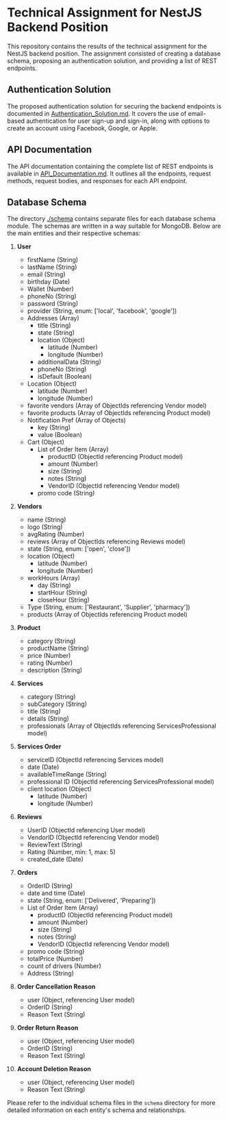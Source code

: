 # Technical Assignment for NestJS Backend Position

This repository contains the results of the technical assignment for the NestJS backend position. The assignment consisted of creating a database schema, proposing an authentication solution, and providing a list of REST endpoints.

## Authentication Solution

The proposed authentication solution for securing the backend endpoints is documented in [Authentication_Solution.md](./API_Documentation.md). It covers the use of email-based authentication for user sign-up and sign-in, along with options to create an account using Facebook, Google, or Apple.

## API Documentation

The API documentation containing the complete list of REST endpoints is available in [API_Documentation.md](API_Documentation.md). It outlines all the endpoints, request methods, request bodies, and responses for each API endpoint.

## Database Schema
The directory [./schema](/schema/) contains separate files for each database schema module. The schemas are written in a way suitable for MongoDB.
Below are the main entities and their respective schemas:

1. **User**
   - firstName (String)
   - lastName (String)
   - email (String)
   - birthday (Date)
   - Wallet (Number)
   - phoneNo (String)
   - password (String)
   - provider (String, enum: ['local', 'facebook', 'google'])
   - Addresses (Array)
     - title (String)
     - state (String)
     - location (Object)
       - latitude (Number)
       - longitude (Number)
     - additionalData (String)
     - phoneNo (String)
     - isDefault (Boolean)
   - Location (Object)
     - latitude (Number)
     - longitude (Number)
   - favorite vendors (Array of ObjectIds referencing Vendor model)
   - favorite products (Array of ObjectIds referencing Product model)
   - Notification Pref (Array of Objects)
     - key (String)
     - value (Boolean)
   - Cart (Object)
     - List of Order Item (Array)
       - productID (ObjectId referencing Product model)
       - amount (Number)
       - size (String)
       - notes (String)
       - VendorID (ObjectId referencing Vendor model)
     - promo code (String)

2. **Vendors**
   - name (String)
   - logo (String)
   - avgRating (Number)
   - reviews (Array of ObjectIds referencing Reviews model)
   - state (String, enum: ['open', 'close'])
   - location (Object)
     - latitude (Number)
     - longitude (Number)
   - workHours (Array)
     - day (String)
     - startHour (String)
     - closeHour (String)
   - Type (String, enum: ['Restaurant', 'Supplier', 'pharmacy'])
   - products (Array of ObjectIds referencing Product model)

3. **Product**
   - category (String)
   - productName (String)
   - price (Number)
   - rating (Number)
   - description (String)

4. **Services**
   - category (String)
   - subCategory (String)
   - title (String)
   - details (String)
   - professionals (Array of ObjectIds referencing ServicesProfessional model)

5. **Services Order**
   - serviceID (ObjectId referencing Services model)
   - date (Date)
   - availableTimeRange (String)
   - professional ID (ObjectId referencing ServicesProfessional model)
   - client location (Object)
     - latitude (Number)
     - longitude (Number)

6. **Reviews**
   - UserID (ObjectId referencing User model)
   - VendorID (ObjectId referencing Vendor model)
   - ReviewText (String)
   - Rating (Number, min: 1, max: 5)
   - created_date (Date)

7. **Orders**
   - OrderID (String)
   - date and time (Date)
   - state (String, enum: ['Delivered', 'Preparing'])
   - List of Order Item (Array)
     - productID (ObjectId referencing Product model)
     - amount (Number)
     - size (String)
     - notes (String)
     - VendorID (ObjectId referencing Vendor model)
   - promo code (String)
   - totalPrice (Number)
   - count of drivers (Number)
   - Address (String)

8. **Order Cancellation Reason**
   - user (Object, referencing User model)
   - OrderID (String)
   - Reason Text (String)

9. **Order Return Reason**
   - user (Object, referencing User model)
   - OrderID (String)
   - Reason Text (String)

10. **Account Deletion Reason**
    - user (Object, referencing User model)
    - Reason Text (String)

Please refer to the individual schema files in the `schema` directory for more detailed information on each entity's schema and relationships.

